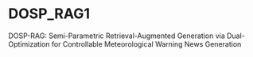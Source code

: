 # DOSP_RAG1
DOSP-RAG: Semi-Parametric Retrieval-Augmented Generation via Dual-Optimization for Controllable Meteorological Warning News Generation

